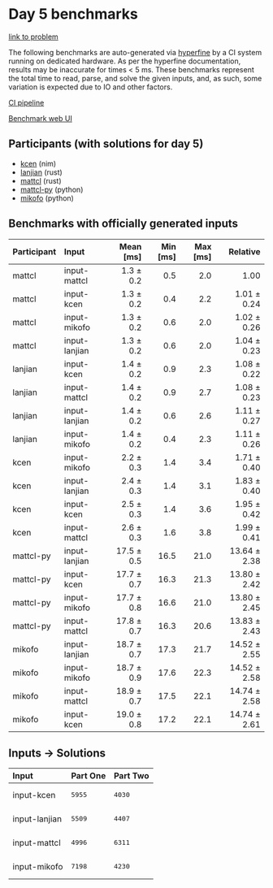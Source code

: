 # Day 5 benchmarks

[link to problem](https://adventofcode.com/2024/day/5)

The following benchmarks are auto-generated via
[hyperfine](https://github.com/sharkdp/hyperfine) by a CI system running on
dedicated hardware. As per the hyperfine documentation, results may be
inaccurate for times < 5 ms. These benchmarks represent the total time to read,
parse, and solve the given inputs, and, as such, some variation is expected due
to IO and other factors.

[CI pipeline](http://ci.papercode.net:8080/teams/main/pipelines/aoc2024)

[Benchmark web UI](https://aoc.ancalagon.black)


## Participants (with solutions for day 5)

- [kcen](https://github.com/kcen/aoc2024) (nim)
- [lanjian](https://github.com/lanjian/aoc-2024) (rust)
- [mattcl](https://github.com/mattcl/aoc2024) (rust)
- [mattcl-py](https://github.com/mattcl/aoc2024-py) (python)
- [mikofo](https://github.com/mikofo/aoc2024) (python)


## Benchmarks with officially generated inputs

| Participant | Input | Mean [ms] | Min [ms] | Max [ms] | Relative |
|:---|:---|---:|---:|---:|---:|
| mattcl | input-mattcl | 1.3 ± 0.2 | 0.5 | 2.0 | 1.00 |
| mattcl | input-kcen | 1.3 ± 0.2 | 0.4 | 2.2 | 1.01 ± 0.24 |
| mattcl | input-mikofo | 1.3 ± 0.2 | 0.6 | 2.0 | 1.02 ± 0.26 |
| mattcl | input-lanjian | 1.3 ± 0.2 | 0.6 | 2.0 | 1.04 ± 0.23 |
| lanjian | input-kcen | 1.4 ± 0.2 | 0.9 | 2.3 | 1.08 ± 0.22 |
| lanjian | input-mattcl | 1.4 ± 0.2 | 0.9 | 2.7 | 1.08 ± 0.23 |
| lanjian | input-lanjian | 1.4 ± 0.2 | 0.6 | 2.6 | 1.11 ± 0.27 |
| lanjian | input-mikofo | 1.4 ± 0.2 | 0.4 | 2.3 | 1.11 ± 0.26 |
| kcen | input-mikofo | 2.2 ± 0.3 | 1.4 | 3.4 | 1.71 ± 0.40 |
| kcen | input-lanjian | 2.4 ± 0.3 | 1.4 | 3.1 | 1.83 ± 0.40 |
| kcen | input-kcen | 2.5 ± 0.3 | 1.4 | 3.6 | 1.95 ± 0.42 |
| kcen | input-mattcl | 2.6 ± 0.3 | 1.6 | 3.8 | 1.99 ± 0.41 |
| mattcl-py | input-lanjian | 17.5 ± 0.5 | 16.5 | 21.0 | 13.64 ± 2.38 |
| mattcl-py | input-kcen | 17.7 ± 0.7 | 16.3 | 21.3 | 13.80 ± 2.42 |
| mattcl-py | input-mikofo | 17.7 ± 0.8 | 16.6 | 21.0 | 13.80 ± 2.45 |
| mattcl-py | input-mattcl | 17.8 ± 0.7 | 16.3 | 20.6 | 13.83 ± 2.43 |
| mikofo | input-lanjian | 18.7 ± 0.7 | 17.3 | 21.7 | 14.52 ± 2.55 |
| mikofo | input-mikofo | 18.7 ± 0.9 | 17.6 | 22.3 | 14.52 ± 2.58 |
| mikofo | input-mattcl | 18.9 ± 0.7 | 17.5 | 22.1 | 14.74 ± 2.58 |
| mikofo | input-kcen | 19.0 ± 0.8 | 17.2 | 22.1 | 14.74 ± 2.61 |


## Inputs -> Solutions

| Input | Part One | Part Two |
|:---|:---|:---|
|input-kcen|<pre>5955</pre>|<pre>4030</pre>|
|input-lanjian|<pre>5509</pre>|<pre>4407</pre>|
|input-mattcl|<pre>4996</pre>|<pre>6311</pre>|
|input-mikofo|<pre>7198</pre>|<pre>4230</pre>|